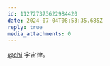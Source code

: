 ```yaml
---
id: 112727373622984420
date: 2024-07-04T08:53:35.685Z
reply: true
media_attachments: 0
---
```


[@chi](https://miantiao.me/users/chi) 宇宙律。


